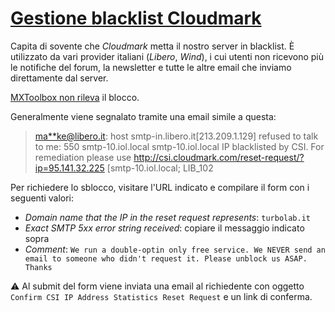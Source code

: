 # [Gestione blacklist Cloudmark](https://github.com/TurboLabIt/TurboLab.it/blob/main/docs/email-blacklist-cloudmark.md)

Capita di sovente che *Cloudmark* metta il nostro server in blacklist. È utilizzato da vari provider italiani (*Libero*, *Wind*),
i cui utenti non ricevono più le notifiche del forum, la newsletter e tutte le altre email che inviamo direttamente dal server.

[MXToolbox non rileva](https://mxtoolbox.com/SuperTool.aspx?action=blacklist%3aturbolab.it&run=toolpage) il blocco.

Generalmente viene segnalato tramite una email simile a questa:

> <ma**ke@libero.it>: host smtp-in.libero.it[213.209.1.129] refused to talk
> to me: 550 smtp-10.iol.local smtp-10.iol.local IP blacklisted by CSI. For
> remediation please use
> http://csi.cloudmark.com/reset-request/?ip=95.141.32.225
> [smtp-10.iol.local; LIB_102

Per richiedere lo sblocco, visitare l'URL indicato e compilare il form con i seguenti valori:

- *Domain name that the IP in the reset request represents*: `turbolab.it`
- *Exact SMTP 5xx error string received*: copiare il messaggio indicato sopra
- *Comment*: `We run a double-optin only free service. We NEVER send an email to someone who didn't request it. Please unblock us ASAP. Thanks`

⚠ Al submit del form viene inviata una email al richiedente con oggetto `Confirm CSI IP Address Statistics Reset Request` e un link di conferma.
